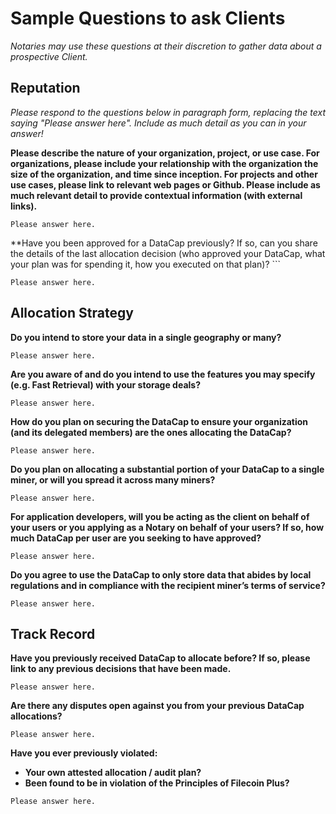 # Sample Questions to ask Clients
_Notaries may use these questions at their discretion to gather data about a prospective Client._ 

## Reputation
_Please respond to the questions below in paragraph form, replacing the text saying "Please answer here". Include as much detail as you can in your answer!_

**Please describe the nature of your organization, project, or use case. For organizations, please include your relationship with the organization the size of the organization, and time since inception. For projects and other use cases, please link to relevant web pages or Github. Please include as much relevant detail to provide contextual information (with external links).**
```
Please answer here.
```



**Have you been approved for a DataCap previously? If so, can you share the details of the last allocation decision (who approved your DataCap, what your plan was for spending it, how you executed on that plan)? ```
```
Please answer here.
```


## Allocation Strategy
**Do you intend to store your data in a single geography or many?**
```
Please answer here.
```

**Are you aware of and do you intend to use the features you may specify (e.g. Fast Retrieval) with your storage deals?**
```
Please answer here.
```
**How do you plan on securing the DataCap to ensure your organization (and its delegated members) are the ones allocating the DataCap?**
```
Please answer here.
```

**Do you plan on allocating a substantial portion of your DataCap to a single miner, or will you spread it across many miners?**
```
Please answer here.
```

**For application developers, will you be acting as the client on behalf of your users or you applying as a Notary on behalf of your users? If so, how much DataCap per user are you seeking to have approved?**
```
Please answer here.
```

**Do you agree to use the DataCap to only store data that abides by local regulations and in compliance with the recipient miner’s terms of service?**
```
Please answer here.
```


## Track Record
**Have you previously received DataCap to allocate before? If so, please link to any previous decisions that have been made.**
```
Please answer here.
```

**Are there any disputes open against you from your previous DataCap allocations?**
```
Please answer here.
```

**Have you ever previously violated:**
- **Your own attested allocation / audit plan?**
- **Been found to be in violation of the Principles of Filecoin Plus?**
```
Please answer here.
```

